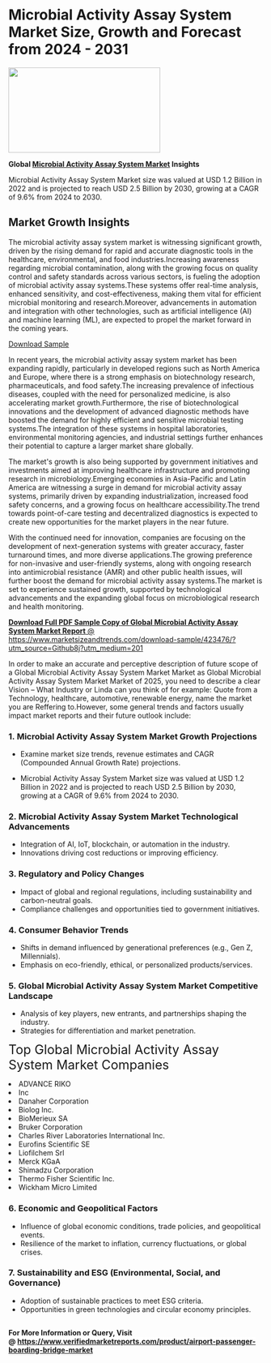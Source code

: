 <H1>Microbial Activity Assay System Market Size, Growth and Forecast from 2024 - 2031</H1><img class="aligncenter size-medium wp-image-584254" src="https://thirdeyenews.in/wp-content/uploads/2024/09/Global-Market-Research-300x168.jpeg" alt="" width="300" height="168" /><p><strong>Global&nbsp;<a href="https://www.marketsizeandtrends.com/download-sample/423476/?utm_source=Github8j?utm_medium=201">Microbial Activity Assay System Market</a> Insights</strong></p><p>Microbial Activity Assay System Market size was valued at USD 1.2 Billion in 2022 and is projected to reach USD 2.5 Billion by 2030, growing at a CAGR of 9.6% from 2024 to 2030.</p><p><h2>Market Growth Insights</h2> <p>The microbial activity assay system market is witnessing significant growth, driven by the rising demand for rapid and accurate diagnostic tools in the healthcare, environmental, and food industries.Increasing awareness regarding microbial contamination, along with the growing focus on quality control and safety standards across various sectors, is fueling the adoption of microbial activity assay systems.These systems offer real-time analysis, enhanced sensitivity, and cost-effectiveness, making them vital for efficient microbial monitoring and research.Moreover, advancements in automation and integration with other technologies, such as artificial intelligence (AI) and machine learning (ML), are expected to propel the market forward in the coming years.</p> <p><a href="download_sample_link">Download Sample</a></p> <p>In recent years, the microbial activity assay system market has been expanding rapidly, particularly in developed regions such as North America and Europe, where there is a strong emphasis on biotechnology research, pharmaceuticals, and food safety.The increasing prevalence of infectious diseases, coupled with the need for personalized medicine, is also accelerating market growth.Furthermore, the rise of biotechnological innovations and the development of advanced diagnostic methods have boosted the demand for highly efficient and sensitive microbial testing systems.The integration of these systems in hospital laboratories, environmental monitoring agencies, and industrial settings further enhances their potential to capture a larger market share globally.</p> <p>The market's growth is also being supported by government initiatives and investments aimed at improving healthcare infrastructure and promoting research in microbiology.Emerging economies in Asia-Pacific and Latin America are witnessing a surge in demand for microbial activity assay systems, primarily driven by expanding industrialization, increased food safety concerns, and a growing focus on healthcare accessibility.The trend towards point-of-care testing and decentralized diagnostics is expected to create new opportunities for the market players in the near future.</p> <p>With the continued need for innovation, companies are focusing on the development of next-generation systems with greater accuracy, faster turnaround times, and more diverse applications.The growing preference for non-invasive and user-friendly systems, along with ongoing research into antimicrobial resistance (AMR) and other public health issues, will further boost the demand for microbial activity assay systems.The market is set to experience sustained growth, supported by technological advancements and the expanding global focus on microbiological research and health monitoring.</p> <p><a href="get_more_link"></p><p><span class=""><strong>Download Full PDF Sample Copy of Global Microbial Activity Assay System Market Report</strong> @ <a href="https://www.marketsizeandtrends.com/download-sample/423476/?utm_source=Github8j?utm_medium=201" target="_blank">https://www.marketsizeandtrends.com/download-sample/423476/?utm_source=Github8j?utm_medium=201</a></span></p><p>In order to make an accurate and perceptive description of future scope of a Global&nbsp;Microbial Activity Assay System Market Market as Global&nbsp;Microbial Activity Assay System Market Market of 2025, you need to describe a clear Vision &ndash; What Industry or Linda can you think of for example: Quote from a Technology, healthcare, automotive, renewable energy, name the market you are Reffering to.However, some general trends and factors usually impact market reports and their future outlook include:</p><h3>1.&nbsp;<strong>Microbial Activity Assay System Market Growth Projections</strong></h3><ul><li>Examine market size trends, revenue estimates and CAGR (Compounded Annual Growth Rate) projections.</li><li><p>Microbial Activity Assay System Market size was valued at USD 1.2 Billion in 2022 and is projected to reach USD 2.5 Billion by 2030, growing at a CAGR of 9.6% from 2024 to 2030.</p></li></ul><h3>2.&nbsp;<strong>Microbial Activity Assay System Market Technological Advancements</strong></h3><ul><li>Integration of AI, IoT, blockchain, or automation in the industry.</li><li>Innovations driving cost reductions or improving efficiency.</li></ul><h3>3.&nbsp;<strong>Regulatory and Policy Changes</strong></h3><ul><li>Impact of global and regional regulations, including sustainability and carbon-neutral goals.</li><li>Compliance challenges and opportunities tied to government initiatives.</li></ul><h3>4.&nbsp;<strong>Consumer Behavior Trends</strong></h3><ul><li>Shifts in demand influenced by generational preferences (e.g., Gen Z, Millennials).</li><li>Emphasis on eco-friendly, ethical, or personalized products/services.</li></ul><h3>5.&nbsp;<strong>Global Microbial Activity Assay System Market Competitive Landscape</strong></h3><ul><li>Analysis of key players, new entrants, and partnerships shaping the industry.</li><li>Strategies for differentiation and market penetration.</li></ul><p data-pm-slice="1 1 []"><span style="color: inherit; font-family: inherit; font-size: 25px;">Top Global Microbial Activity Assay System Market Companies</span></p><div class="" data-test-id=""><p><li>ADVANCE RIKO</li><li>Inc</li><li> Danaher Corporation</li><li> Biolog Inc.</li><li> BioMerieux SA</li><li> Bruker Corporation</li><li> Charles River Laboratories International Inc.</li><li> Eurofins Scientific SE</li><li> Liofilchem Srl</li><li> Merck KGaA</li><li> Shimadzu Corporation</li><li> Thermo Fisher Scientific Inc.</li><li> Wickham Micro Limited</li></p></div><h3>6.&nbsp;<strong>Economic and Geopolitical Factors</strong></h3><ul><li>Influence of global economic conditions, trade policies, and geopolitical events.</li><li>Resilience of the market to inflation, currency fluctuations, or global crises.</li></ul><h3>7.&nbsp;<strong>Sustainability and ESG (Environmental, Social, and Governance)</strong></h3><ul><li>Adoption of sustainable practices to meet ESG criteria.</li><li>Opportunities in green technologies and circular economy principles.</li></ul><h2><strong style="font-size: 14px;">For More Information or Query, Visit @&nbsp;</strong><a style="background-color: #ffffff; font-size: 14px;" href="https://www.marketsizeandtrends.com/report/microbial-activity-assay-system-market/" target="_blank">https://www.verifiedmarketreports.com/product/airport-passenger-boarding-bridge-market</a></h2>